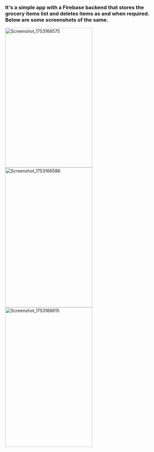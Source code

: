 ### It's a simple app with a Firebase backend that stores the grocery items list and deletes items as and when required. Below are some screenshots of the same.

<img width="280" height="450" alt="Screenshot_1753166575" src="https://github.com/user-attachments/assets/a6101406-059b-40dd-9593-63715f4195e0" />

<img width="280" height="450" alt="Screenshot_1753166586" src="https://github.com/user-attachments/assets/c6ca2cd3-b4a7-4777-b7de-071d0811f3c9" />

<img width="280" height="450" alt="Screenshot_1753166615" src="https://github.com/user-attachments/assets/770099ab-cfc6-4894-92c7-c051c63b7893" />




